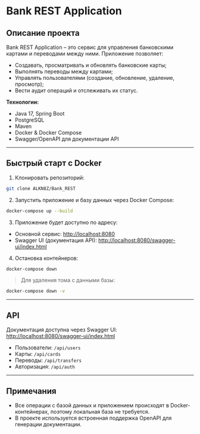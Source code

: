 # Bank REST Application

## **Описание проекта**

Bank REST Application – это сервис для управления банковскими картами и переводами между ними. Приложение позволяет:

- Создавать, просматривать и обновлять банковские карты;
- Выполнять переводы между картами;
- Управлять пользователями (создание, обновление, удаление, просмотр);
- Вести аудит операций и отслеживать их статус.

**Технологии:**

- Java 17, Spring Boot
- PostgreSQL
- Maven
- Docker & Docker Compose
- Swagger/OpenAPI для документации API

---

## **Быстрый старт с Docker**

1. Клонировать репозиторий:

```bash
git clone ALKN8Z/Bank_REST
```

2. Запустить приложение и базу данных через Docker Compose:

```bash
docker-compose up --build
```

3. Приложение будет доступно по адресу:

- Основной сервис: [http://localhost:8080](http://localhost:8080)
- Swagger UI (документация API): [http://localhost:8080/swagger-ui/index.html](http://localhost:8080/swagger-ui/index.html)

4. Остановка контейнеров:

```bash
docker-compose down
```

> Для удаления тома с данными базы:

```bash
docker-compose down -v
```

---

## **API**

Документация доступна через Swagger UI: [http://localhost:8080/swagger-ui/index.html](http://localhost:8080/swagger-ui/index.html)

- Пользователи: `/api/users`
- Карты: `/api/cards`
- Переводы: `/api/transfers`
- Авторизация: `/api/auth`

---

## **Примечания**

- Все операции с базой данных и приложением происходят в Docker-контейнерах, поэтому локальная база не требуется.
- В проекте используется встроенная поддержка OpenAPI для генерации документации.

